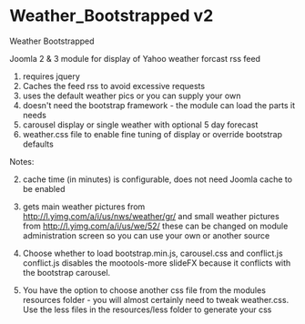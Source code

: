 Weather_Bootstrapped v2
=======================

Weather Bootstrapped

Joomla 2 & 3 module for display of Yahoo weather forcast rss feed

1. requires jquery
2. Caches the feed rss to avoid excessive requests
3. uses the default weather pics or you can supply your own
4. doesn't need the bootstrap framework - the module can load the parts it needs
5. carousel display or single weather with optional 5 day forecast
6. weather.css file to enable fine tuning of display or override bootstrap defaults

Notes:

2. cache time (in minutes) is configurable, does not need Joomla cache to be enabled

3. gets main weather pictures from http://l.yimg.com/a/i/us/nws/weather/gr/ and
    small weather pictures from http://l.yimg.com/a/i/us/we/52/
    these can be changed on module administration screen so you can use your own or another source

4. Choose whether to load bootstrap.min.js, carousel.css and conflict.js
    conflict.js disables the mootools-more slideFX because it conflicts with the bootstrap carousel.

6. You have the option to choose another css file from the modules resources folder - you will almost certainly need to tweak weather.css. Use the less files in the resources/less folder to generate your css

